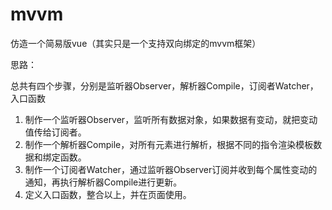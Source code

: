 # mvvm
仿造一个简易版vue（其实只是一个支持双向绑定的mvvm框架）




思路：

总共有四个步骤，分别是监听器Observer，解析器Compile，订阅者Watcher，入口函数

1. 制作一个监听器Observer，监听所有数据对象，如果数据有变动，就把变动值传给订阅者。
2. 制作一个解析器Compile，对所有元素进行解析，根据不同的指令渲染模板数据和绑定函数。
3. 制作一个订阅者Watcher，通过监听器Observer订阅并收到每个属性变动的通知，再执行解析器Compile进行更新。
4. 定义入口函数，整合以上，并在页面使用。
